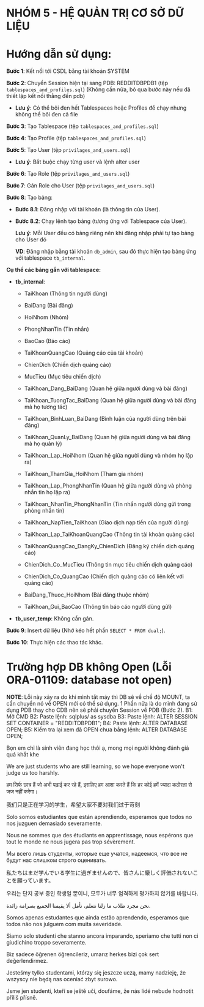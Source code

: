 # NHÓM 5 - HỆ QUẢN TRỊ CƠ SỞ DỮ LIỆU

# Hướng dẫn sử dụng:

**Bước 1**: Kết nối tới CSDL bằng tài khoản SYSTEM

**Bước 2**: Chuyển Session hiện tại sang PDB: REDDITDBPDB1 (tệp `tablespaces_and_profiles.sql`) (Không cần nữa, bỏ qua bước này nếu đã thiết lập kết nối thẳng đến pdb)

- **Lưu ý**: Có thể bôi đen hết Tablespaces hoặc Profiles để chạy nhưng không thể bôi đen cả file

**Bước 3**: Tạo Tablespace (tệp `tablespaces_and_profiles.sql`)

**Bước 4**: Tạo Profile (tệp `tablespaces_and_profiles.sql`)

**Bước 5**: Tạo User (tệp `privilages_and_users.sql`)

- **Lưu ý**: Bắt buộc chạy từng user và lệnh alter user

**Bước 6**: Tạo Role (tệp `privilages_and_users.sql`)

**Bước 7**: Gán Role cho User (tệp `privilages_and_users.sql`)

**Bước 8**: Tạo bảng:

- **Bước 8.1**: Đăng nhập với tài khoản (là thông tin của User).
- **Bước 8.2**: Chạy lệnh tạo bảng (tương ứng với Tablespace của User).

  **Lưu ý**: Mỗi User đều có bảng riêng nên khi đăng nhập phải tự tạo bảng cho User đó

  **VD**: Đăng nhập bằng tài khoản `db_admin`, sau đó thực hiện tạo bảng ứng với tablespace `tb_internal`.

**Cụ thể các bảng gắn với tablespace:**

- **tb_internal**:

  - TaiKhoan (Thông tin người dùng)
  - BaiDang (Bài đăng)
  - HoiNhom (Nhóm)
  - PhongNhanTin (Tin nhắn)
  - BaoCao (Báo cáo)
  - TaiKhoanQuangCao (Quảng cáo của tài khoản)
  - ChienDich (Chiến dịch quảng cáo)
  - MucTieu (Mục tiêu chiến dịch)

  - TaiKhoan_Dang_BaiDang (Quan hệ giữa người dùng và bài đăng)
  - TaiKhoan_TuongTac_BaiDang (Quan hệ giữa người dùng và bài đăng mà họ tương tác)
  - TaiKhoan_BinhLuan_BaiDang (Bình luận của người dùng trên bài đăng)
  - TaiKhoan_QuanLy_BaiDang (Quan hệ giữa người dùng và bài đăng mà họ quản lý)
  - TaiKhoan_Lap_HoiNhom (Quan hệ giữa người dùng và nhóm họ lập ra)
  - TaiKhoan_ThamGia_HoiNhom (Tham gia nhóm)
  - TaiKhoan_Lap_PhongNhanTin (Quan hệ giữa người dùng và phòng nhắn tin họ lập ra)
  - TaiKhoan_NhanTin_PhongNhanTin (Tin nhắn người dùng gửi trong phòng nhắn tin)
  - TaiKhoan_NapTien_TaiKhoan (Giao dịch nạp tiền của người dùng)
  - TaiKhoan_Lap_TaiKhoanQuangCao (Thông tin tài khoản quảng cáo)
  - TaiKhoanQuangCao_DangKy_ChienDich (Đăng ký chiến dịch quảng cáo)
  - ChienDich_Co_MucTieu (Thông tin mục tiêu chiến dịch quảng cáo)
  - ChienDich_Co_QuangCao (Chiến dịch quảng cáo có liên kết với quảng cáo)
  - BaiDang_Thuoc_HoiNhom (Bài đăng thuộc nhóm)
  - TaiKhoan_Gui_BaoCao (Thông tin báo cáo người dùng gửi)

- **tb_user_temp**: Không cần gán.

**Bước 9**: Insert dữ liệu (Nhớ kéo hết phần `SELECT * FROM dual;`).

**Bước 10**: Thực hiện các thao tác khác.

# Trường hợp DB không Open (Lỗi ORA-01109: database not open)

**NOTE**: Lỗi này xảy ra do khi mình tắt máy thì DB sẽ về chế độ MOUNT, ta cần chuyển nó về OPEN mới có thể sử dụng. 1 Phần nữa là do mình đang sử dụng PDB thay cho CDB nên sẽ phải chuyển Session về PDB (Bước 2).
B1: Mở CMD
B2: Paste lệnh: sqlplus/ as sysdba
B3: Paste lệnh: ALTER SESSION SET CONTAINER = "REDDITDBPDB1";
B4: Paste lệnh: ALTER DATABASE OPEN;
B5: Kiểm tra lại xem đã OPEN chưa bằng lệnh: ALTER DATABASE OPEN;

Bọn em chỉ là sinh viên đang học thôi ạ, mong mọi người không đánh giá quá khắt khe

We are just students who are still learning, so we hope everyone won't judge us too harshly.

हम सिर्फ छात्र हैं जो अभी पढ़ाई कर रहे हैं, इसलिए हम आशा करते हैं कि हर कोई हमें ज्यादा कठोरता से जज नहीं करेगा।

我们只是正在学习的学生，希望大家不要对我们过于苛刻

Solo somos estudiantes que están aprendiendo, esperamos que todos no nos juzguen demasiado severamente.

Nous ne sommes que des étudiants en apprentissage, nous espérons que tout le monde ne nous jugera pas trop sévèrement.

Мы всего лишь студенты, которые еще учатся, надеемся, что все не будут нас слишком строго оценивать.

私たちはまだ学んでいる学生に過ぎませんので、皆さんに厳しく評価されないことを願っています。

우리는 단지 공부 중인 학생일 뿐이니, 모두가 너무 엄격하게 평가하지 않기를 바랍니다.

نحن مجرد طلاب ما زلنا نتعلم، نأمل ألا يقيمنا الجميع بصرامة زائدة.

Somos apenas estudantes que ainda estão aprendendo, esperamos que todos não nos julguem com muita severidade.

Siamo solo studenti che stanno ancora imparando, speriamo che tutti non ci giudichino troppo severamente.

Biz sadece öğrenen öğrencileriz, umarız herkes bizi çok sert değerlendirmez.

Jesteśmy tylko studentami, którzy się jeszcze uczą, mamy nadzieję, że wszyscy nie będą nas oceniać zbyt surowo.

Jsme jen studenti, kteří se ještě učí, doufáme, že nás lidé nebude hodnotit příliš přísně.
